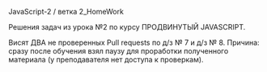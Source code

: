 JavaScript-2 / ветка 2_HomeWork

Решения задач из урока №2 по курсу ПРОДВИНУТЫЙ JAVASCRIPT.

 Висят ДВА не проверенных Pull requests по д/з № 7 и д/з № 8. 
Причина: сразу после обучения взял паузу для проработки полученного 
материала (у преподавателя нет доступа к проверкам). 


